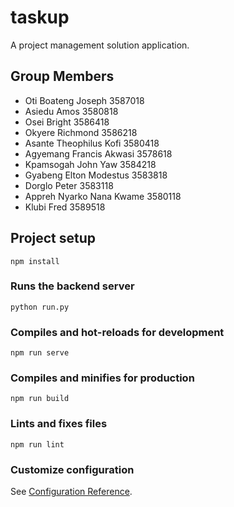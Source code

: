 # taskup
A project management solution application.


## Group Members
  - Oti Boateng Joseph        3587018
  - Asiedu Amos               3580818 
  - Osei Bright               3586418
  - Okyere Richmond           3586218 
  - Asante Theophilus Kofi    3580418
  - Agyemang Francis Akwasi   3578618
  - Kpamsogah John Yaw        3584218
  - Gyabeng Elton Modestus    3583818
  - Dorglo Peter              3583118
  - Appreh Nyarko Nana Kwame  3580118
  - Klubi Fred                3589518

## Project setup
```
npm install
```

### Runs the backend server
```
python run.py
```

### Compiles and hot-reloads for development
```
npm run serve
```

### Compiles and minifies for production
```
npm run build
```

### Lints and fixes files
```
npm run lint
```

### Customize configuration
See [Configuration Reference](https://cli.vuejs.org/config/).
